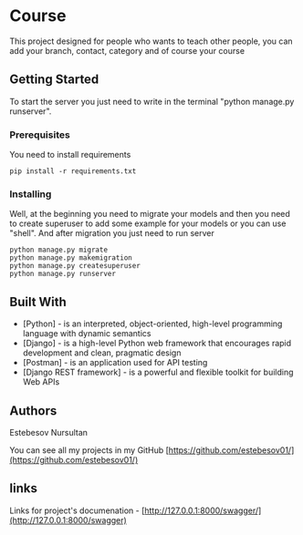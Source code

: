 # Course

This project designed for people who wants to teach other people, you can add your branch, contact, category and of course 
your course

## Getting Started

To start the server you just need to write in the terminal "python manage.py runserver".

### Prerequisites

You need to install requirements

```
pip install -r requirements.txt
```

### Installing

Well, at the beginning you need to migrate your models and then you need to create superuser to add some example for your models or 
you can use "shell". And after migration you just need to run server

```
python manage.py migrate
python manage.py makemigration
python manage.py createsuperuser
python manage.py runserver
```

## Built With

* [Python] - is an interpreted, object-oriented, high-level programming language with dynamic semantics
* [Django] -  is a high-level Python web framework that encourages rapid development and clean, pragmatic design
* [Postman] - is an application used for API testing
* [Django REST framework] - is a powerful and flexible toolkit for building Web APIs





## Authors

Estebesov Nursultan

You can see all my projects in my GitHub [https://github.com/estebesov01/](https://github.com/estebesov01/)


## links

Links for project's documenation - [http://127.0.0.1:8000/swagger/](http://127.0.0.1:8000/swagger)
